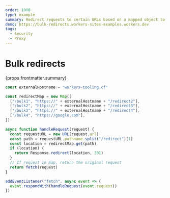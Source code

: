```yaml
---
order: 1000
type: example
summary: Redirect requests to certain URLs based on a mapped object to the request's URL.
demo: https://bulk-redirects.workers-sites-examples.workers.dev
tags:
  - Security
  - Proxy
---
```


# Bulk redirects

<ContentColumn>
  <p>{props.frontmatter.summary}</p>
</ContentColumn>

```js
const externalHostname = "workers-tooling.cf"

const redirectMap = new Map([
  ["/bulk1", "https://" + externalHostname + "/redirect2"],
  ["/bulk2", "https://" + externalHostname + "/redirect3"],
  ["/bulk3", "https://" + externalHostname + "/redirect4"],
  ["/bulk4", "https://google.com"],
])

async function handleRequest(request) {
  const requestURL = new URL(request.url)
  const path = requestURL.pathname.split("/redirect")[1]
  const location = redirectMap.get(path)
  if (location) {
    return Response.redirect(location, 301)
  }
  // If request in map, return the original request
  return fetch(request)
}

addEventListener("fetch", async event => {
  event.respondWith(handleRequest(event.request))
})
```

<!-- ## Demo

<p><a href={props.frontmatter.demo}>Open demo</a></p>

<Demo src={props.frontmatter.demo} title={props.frontmatter.summary} height="395"/> -->
